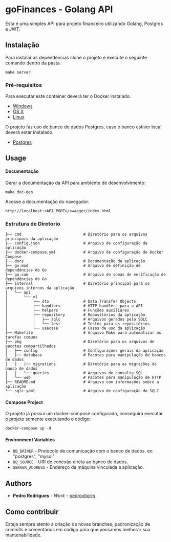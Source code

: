 # goFinances - Golang API

Esta é uma simples API para projeto financeiro utilizando Golang, Postgres e JWT.

## Instalação

Para instalar as dependências clone o projeto e execute o seguinte comando dentro da pasta.

```
make server
```

### Pré-requisitos

Para executar este container deverá ter o Docker instalado.

* [Windows](https://docs.docker.com/windows/started)
* [OS X](https://docs.docker.com/mac/started/)
* [Linux](https://docs.docker.com/linux/started/)

O projeto faz uso de banco de dados Postgres, caso o banco estiver local deverá estar instalado.

* [Postgres](https://www.postgresql.org/download/)

## Usage

#### Documentação

Gerar a documentação da API para ambiente de desenvolvimento:

```shell
make doc-gen
```

Acesse a documentação do navegador:

```shell
http://localhost:<API_PORT>/swagger/index.html
```

### Estrutura de Diretorio

```shell
├── cmd                           # Diretório para os arquivos principais da aplicação
├── config.json                   # Arquivo de configuração da aplicação
├── docker-compose.yml            # Arquivo de configuração do Docker Compose
├── docs                          # Documentação da aplicação
├── go.mod                        # Arquivo de definição de dependências do Go
├── go.sum                        # Arquivo de somas de verificação de dependências do Go
├── internal                      # Diretório principal para os arquivos internos da aplicação
│   └── api
│       └── v1
│           ├── dto               # Data Transfer Objects
│           ├── handlers          # HTTP handlers para a API
│           ├── helpers           # Funções auxiliares
│           ├── repository        # Repositórios da aplicação
│           │   ├── sqlc          # Arquivos gerados pelo SQLC
│           │   └── test          # Testes para os repositórios
│           └── usecase           # Casos de uso da aplicação
├── Makefile                      # Arquivo Make para automatizar as tarefas comuns
├── pkg                           # Diretório para os arquivos de pacotes compartilhados
│   ├── config                    # Configurações gerais da aplicação
│   ├── database                  # Pacotes para manipulação de bancos de dados
│   │   ├── migrations            # Diretório para as migrações do banco de dados
│   │   └── queries               # Arquivos de consulta SQL
│   └── web                       # Pacotes para manipulação de HTTP
├── README.md                     # Arquivo com informações sobre a aplicação
└── sqlc.yaml                     # Arquivo de configuração do SQLC
```

#### Compose Project

O projeto já possui um docker-compose configurado, conseguirá executar o projeto somente executando o código:

```shell
docker-compose up -d
```

#### Environment Variables

* `DB_DRIVER` - Protocolo de comunicação com o banco de dados. ex: "postgres", "mysql"
* `DB_SOURCE` - URI de conexão direta ao banco de dados.
* `SERVER_ADDRESS` - Endereço da máquina vinculada a aplicação.

## Authors

* **Pedro Rodrigues** - *Work* - [pedrovitorrs](https://github.com/pedrovitorrs)

## Como contribuir

Esteja sempre atento à criação de novas branches, padronização de commits e comentários em código para que possamos melhorar sua mantenabilidade.
